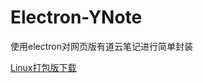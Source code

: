 # Electron-YNote
使用electron对网页版有道云笔记进行简单封装

[Linux打包版下载](https://github.com/Jacatch/Electron-YNote/releases)

